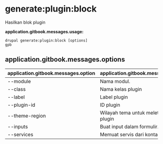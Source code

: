 # generate:plugin:block
Hasilkan blok plugin

**application.gitbook.messages.usage:**
```
drupal generate:plugin:block [options]
gpb
```

## application.gitbook.messages.options
application.gitbook.messages.option | application.gitbook.messages.details
-------|-------------
--module | Nama modul.
--class | Nama kelas plugin
--label | Label plugin
--plugin-id | ID plugin
--theme-region | Wilayah tema untuk meletakkan blok plugin
--inputs | Buat input dalam formulir.
--services | Memuat servis dari kontainer.
